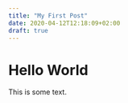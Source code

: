 ```yaml
---
title: "My First Post"
date: 2020-04-12T12:18:09+02:00
draft: true
---
```


# Hello World

This is some text.